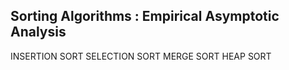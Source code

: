 ## Sorting Algorithms : Empirical Asymptotic Analysis

INSERTION SORT
SELECTION SORT
MERGE SORT
HEAP SORT